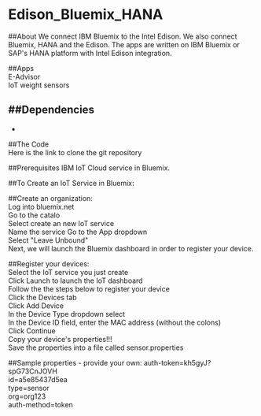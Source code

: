 # Edison_Bluemix_HANA

##About	
We connect IBM Bluemix to the Intel Edison.  We also connect Bluemix, HANA and the Edison. The apps are written on IBM Bluemix or SAP's HANA platform with Intel Edison integration. 

##Apps	
E-Advisor	
IoT weight sensors	

##Dependencies
-
-

##The Code	
Here is the link to clone the git repository

##Prerequisites
IBM IoT Cloud service in Bluemix.  

##To Create an IoT Service in Bluemix:		

##Create an organization:		
Log into bluemix.net	
Go to the catalo	 
Select create an new IoT service	
Name the service <service name>	
Go to the App dropdown	 
Select "Leave Unbound"	
Next, we will launch the Bluemix dashboard in order to register your device.	 

##Register your devices:	
Select the IoT service you just create	 
Click Launch to launch the IoT dashboard	
Follow the the steps below to register your device	
Click the Devices tab	
Click Add Device	
In the Device Type dropdown select <your sensor>	
In the Device ID field, enter the MAC address (without the colons)	 
Click Continue	
Copy your device's properties!!!	
Save the properties into a file called sensor.properties	 

##Sample properties - provide your own:
auth-token=kh5gyJ?spG73CnJOVH	
id=a5e85437d5ea		
type=sensor		
org=org123		
auth-method=token	








